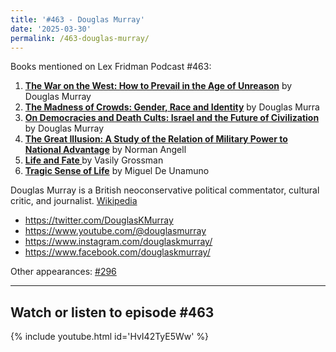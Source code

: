 ```yaml
---
title: '#463 - Douglas Murray'
date: '2025-03-30'
permalink: /463-douglas-murray/
---
```


Books mentioned on Lex Fridman Podcast #463:

1. <b><a href="https://amzn.to/43brs3y" target="_blank" rel="sponsored noopener noreferrer">The War on the West: How to Prevail in the Age of Unreason</a></b> by Douglas Murray
2. <b><a href="https://amzn.to/3GLBuko" target="_blank" rel="sponsored noopener noreferrer">The Madness of Crowds: Gender, Race and Identity</a></b> by Douglas Murra
3. <b><a href="https://amzn.to/4d8Jk3n" target="_blank" rel="sponsored noopener noreferrer">On Democracies and Death Cults: Israel and the Future of Civilization</a></b> by Douglas Murray
4. <b><a href="https://amzn.to/3GYhI4Z" target="_blank" rel="sponsored noopener noreferrer">The Great Illusion: A Study of the Relation of Military Power to National Advantage</a></b> by Norman Angell
5. <b><a href="https://amzn.to/3Z41jSU" target="_blank" rel="sponsored noopener noreferrer">Life and Fate </a></b> by Vasily Grossman
6. <b><a href="https://amzn.to/4m8kzIR" target="_blank" rel="sponsored noopener noreferrer">Tragic Sense of Life</a></b> by Miguel De Unamuno

<!--more-->

Douglas Murray is a British neoconservative political commentator, cultural critic, and journalist. <a href="https://en.wikipedia.org/wiki/Douglas_Murray_(author)" target="_blank">Wikipedia</a>

- <a href="https://twitter.com/DouglasKMurray" target="_blank">https://twitter.com/DouglasKMurray</a>
- <a href="https://www.youtube.com/@douglasmurray" target="_blank">https://www.youtube.com/@douglasmurray</a>
- <a href="https://www.instagram.com/douglaskmurray/" target="_blank">https://www.instagram.com/douglaskmurray/</a>
- <a href="https://www.facebook.com/douglaskmurray/" target="_blank">https://www.facebook.com/douglaskmurray/</a>

Other appearances: [\#296](/296-douglas-murray/)

- - - - - -

## Watch or listen to episode #463

{% include youtube.html id='HvI42TyE5Ww' %}
